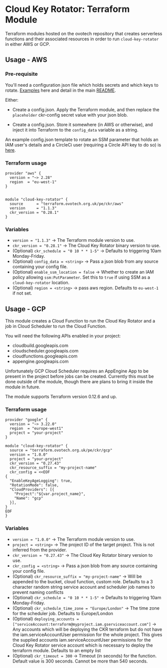 # Cloud Key Rotator: Terraform Module

Terraform modules hosted on the ovotech repository that creates serverless
functions and their associated resources in order to run `cloud-key-rotator` in
either AWS or GCP.

## Usage - AWS

### Pre-requisite

You'll need a configuration json file which holds secrets and which keys to rotate. [Examples](https://github.com/ovotech/cloud-key-rotator/tree/master/examples)
here and detail in the main
[README](https://github.com/ovotech/cloud-key-rotator/blob/master/README.md).

Either:

- Create a config.json. Apply the Terraform module, and then replace the `placeholder` ckr-config secret value with your json blob.

- Create a config.json. Store it somewhere (in AWS or otherwise), and inject it into Terraform to the `config_data` variable as a string.

An example config.json template to rotate an SSM parameter that holds an IAM user's details and a CircleCi user (requiring a Circle API key to do so) is [here](https://github.com/ovotech/cloud-key-rotator/tree/master/examples/config-template.tmpl).

### Terraform usage

```hcl
provider "aws" {
  version = "~> 2.28"
  region  = "eu-west-1"
}


module "cloud-key-rotator" {
  source      = "terraform.ovotech.org.uk/pe/ckr/aws"
  version     = "1.1.3"
  ckr_version = "0.28.1"
}
```

### Variables

- `version = "1.1.3"` -> The Terraform module version to use.
- `ckr_version = "0.28.1"` -> The Cloud Key Rotator binary version to use.
- (Optional) `ckr_schedule = "0 10 * * 1-5"` -> Defaults to triggering 10am Monday-Friday.
- (Optional) `config_data = <string>` -> Pass a json blob from any source containing your config file.
- (Optional) `enable_ssm_location = false` -> Whether to create an IAM policy allowing `ssm:PutParameter`.
  Set this to `true` if using SSM as a `cloud-key-rotator` location.
- (Optional) `region = <string>` -> pass aws region. Defaults to `eu-west-1` if not set.

## Usage - GCP

This module creates a Cloud Function to run the Cloud Key Rotator and a job in Cloud Scheduler to run the Cloud Function.

You will need the following APIs enabled in your project:

- cloudbuild.googleapis.com
- cloudscheduler.googleapis.com
- cloudfunctions.googleapis.com
- appengine.googleapis.com

Unfortunately GCP Cloud Scheduler requires an AppEngine App to be present in
the project before jobs can be created. Currently this must be done outside
of the module, though there are plans to bring it inside the module in future.

The module supports Terraform version 0.12.6 and up.

### Terraform usage

```hcl
provider "google" {
  version = "~> 3.22.0"
  region  = "europe-west1"
  project = "your-project"
}

module "cloud-key-rotator" {
  source = "terraform.ovotech.org.uk/pe/ckr/gcp"
  version = "1.0.0"
  project = "your-project"
  ckr_version = "0.27.43"
  ckr_resource_suffix = "my-project-name"
  ckr_config = <<EOF
{
  "EnableKeyAgeLogging": true,
  "RotationMode": false,
  "CloudProviders": [{
    "Project":"${var.project_name}",
    "Name": "gcp"
  }],
}
EOF
}

```

### Variables

- `version = "1.0.0"` -> The Terraform module version to use.
- `project = <string>` -> The project ID of the target project. This is not inferred from the provider.
- `ckr_version = "0.27.43"` -> The Cloud Key Rotator binary version to use.
- `ckr_config = <string>` -> Pass a json blob from any source containing your config file.
- (Optional) `ckr_resource_suffix = "my-project-name"` -> Will be appended to the bucket, cloud function, custom role. Defaults to a 3 character random string
  service account and scheduler job names to prevent naming conflicts
- (Optional) `ckr_schedule = "0 10 * * 1-5"` -> Defaults to triggering 10am Monday-Friday.
- (Optional) `ckr_schedule_time_zone = "Europe/London"` -> The time zone for the scheduler job. Defaults to Europe/London
- (Optional) `deploying_accounts = ["serviceAccount:terraform@myproject.iam.gserviceaccount.com"]` -> Any accounts which
  will be deploying the CKR terraform but do not have the iam.serviceAccountUser permission for the whole project. This
  gives the supplied accounts iam.serviceAccountUser permissions for the Cloud Key Rotator service account which is
  necessary to deploy the terraform module. Defaults to an empty list
- (Optional) `ckr_timeout = 300` -> Timeout (in seconds) for the function. Default value is 300 seconds. Cannot be more than 540 seconds.
